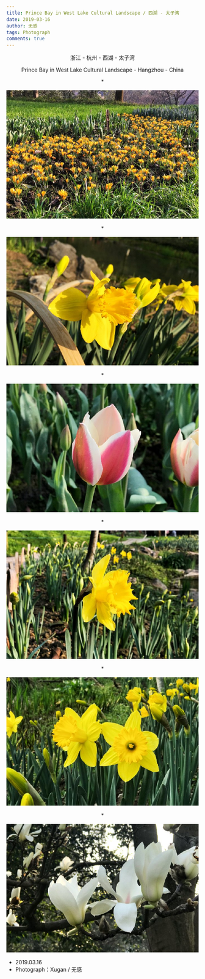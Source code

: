 ```yaml
---
title: Prince Bay in West Lake Cultural Landscape / 西湖 - 太子湾
date: 2019-03-16
author: 无感
tags: Photograph
comments: true
---
```


<p style="text-align:center;">浙江 - 杭州 - 西湖 - 太子湾 </p>

<p style="text-align:center;">Prince Bay in West Lake Cultural Landscape - Hangzhou - China </p>

<p style="text-align:center;">*</p>

<center><img src="/images/20190316PrinceBay/20190316PrinceBay_0.jpg"></img></center>

<!--more-->


<p style="text-align:center;">*</p>

<center><img src="/images/20190316PrinceBay/20190316PrinceBay_1.jpg"></img></center>

<p style="text-align:center;">*</p>

<center><img src="/images/20190316PrinceBay/20190316PrinceBay_2.jpg"></img></center>

<p style="text-align:center;">*</p>

<center><img src="/images/20190316PrinceBay/20190316PrinceBay_3.jpg"></img></center>

<p style="text-align:center;">*</p>

<center><img src="/images/20190316PrinceBay/20190316PrinceBay_4.jpg"></img></center>

<p style="text-align:center;">*</p>

<center><img src="/images/20190316PrinceBay/20190316PrinceBay_5.jpg"></img></center>

- 2019.03.16
- Photograph：Xugan / 无感